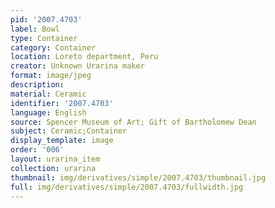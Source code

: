 ```yaml
---
pid: '2007.4703'
label: Bowl
type: Container
category: Container
location: Loreto department, Peru
creator: Unknown Urarina maker
format: image/jpeg
description:
material: Ceramic
identifier: '2007.4703'
language: English
source: Spencer Museum of Art; Gift of Bartholomew Dean
subject: Ceramic;Container
display_template: image
order: '006'
layout: urarina_item
collection: urarina
thumbnail: img/derivatives/simple/2007.4703/thumbnail.jpg
full: img/derivatives/simple/2007.4703/fullwidth.jpg
---
```

